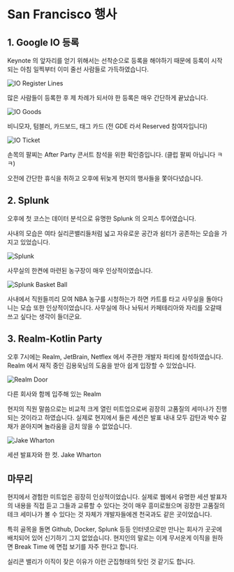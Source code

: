 # San Francisco 행사

## 1. Google IO 등록

Keynote 의 앞자리를 얻기 위해서는 선착순으로 등록을 해야하기 때문에 등록이 시작되는 아침 일찍부터 이미 줄선 사람들로 가득하였습니다.

![IO Register Lines](res/P_20160517_070307.jpg)

많은 사람들이 등록한 후 제 차례가 되서야 한 등록은 매우 간단하게 끝났습니다.

![IO Goods](res/P_20160517_073309.jpg)

비니모자, 텀블러, 카드보드, 태그 카드 (전 GDE 라서 Reserved 참여자입니다)

![IO Ticket](res/P_20160517_163311.jpg)

손목의 팔찌는 After Party 콘서트 참석을 위한 확인증입니다. (클럽 팔찌 아닙니다 ㅋㅋ)

오전에 간단한 휴식을 취하고 오후에 뒤늦게 현지의 행사들을 쫓아다녔습니다.

## 2. Splunk

오후에 첫 코스는 데이터 분석으로 유명한 Splunk 의 오피스 투어였습니다.

사내의 모습은 여타 실리콘밸리들처럼 넓고 자유로운 공간과 쉼터가 공존하는 모습을 가지고 있었습니다.

![Splunk](res/13256112_1101372933218588_4978211794125936893_n.jpg)

사무실의 한켠에 마련된 농구장이 매우 인상적이였습니다.

![Splunk Basket Ball](res/P_20160517_173203.jpg)

사내에서 직원들끼리 모여 NBA 농구를 시청하는가 하면 카트를 타고 사무실을 돌아다니는 모습 또한 인상적이었습니다. 사무실에 하나 놔둬서 카페테리아와 자리를 오갈때 쓰고 싶다는 생각이 들더군요.

## 3. Realm-Kotlin Party

오후 7시에는 Realm, JetBrain, Netflex 에서 주관한 개발자 파티에 참석하였습니다.
Realm 에서 재직 중인 김용욱님의 도움을 받아 쉽게 입장할 수 있었습니다.

![Realm Door](res/P_20160517_165810.jpg)

다른 회사와 함께 입주해 있는 Realm

현지의 직원 말씀으로는 비교적 크게 열린 미트업으로써 굉장히 고품질의 세미나가 진행되는 것이라고 하였습니다.
실제로 현지에서 들은 세션은 발표 내내 모두 감탄과 박수 갈채가 쏟아지며 놀라움을 금치 않을 수 없었습니다.

![Jake Wharton](res/P_20160517_204941_BF.jpg)

세션 발표자와 한 컷. Jake Wharton

## 마무리

현지에서 경험한 미트업은 굉장히 인상적이었습니다. 실제로 웹에서 유명한 세션 발표자의 내용을 직접 듣고 그들과 교류할 수 있다는 것이 매우 흥미로웠으며 굉장한 고품질의 테크 세미나가 볼 수 있다는 것 자체가 개발자들에겐 천국과도 같은 곳이었습니다.

특히 골목을 돌면 Github, Docker, Splunk 등등 인터넷으로만 만나는 회사가 곳곳에 배치되어 있어 신기하기 그지 없었습니다.
현지인의 말로는 이게 무서운게 이직을 원하면 Break Time 에 면접 보기를 자주 한다고 합니다.

실리콘 밸리가 이직이 잦은 이유가 이런 군집형태의 탓인 것 같기도 합니다.
